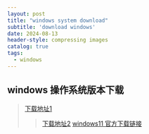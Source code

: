 ```yaml
---
layout: post
title: "windows system download"
subtitle: 'download windows'
date: 2024-08-13
header-style: compressing images
catalog: true
tags:
  - windows
---
```

## windows 操作系统版本下载
>[下载地址1](https://tb.rg-adguard.net/public.php)
>>[下载地址2](https://hellowindows.cn/)
>>[windows11 官方下载链接](https://www.microsoft.com/zh-cn/software-download/windows11)
